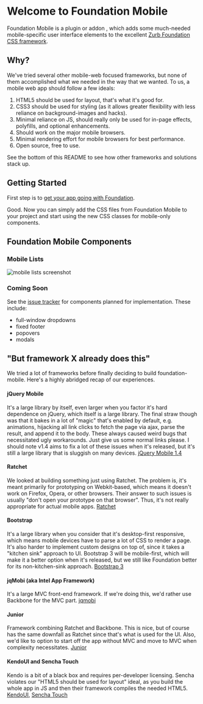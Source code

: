 # Welcome to Foundation Mobile

Foundation Mobile is a plugin or addon , which adds some
much-needed mobile-specific user interface elements to the
excellent [Zurb Foundation CSS
framework](https://github.com/zurb/foundation).

## Why?

We've tried several other mobile-web focused frameworks, but none of
them accomplished what we needed in the way that we wanted. To us, a
mobile web app should follow a few ideals:

1. HTML5 should be used for layout, that's what it's good for.
2. CSS3 should be used for styling (as it allows greater flexibility with less reliance on background-images and hacks).
3. Minimal reliance on JS, should really only be used for in-page effects, polyfills, and optional enhancements.
4. Should work on the major mobile browsers.
5. Minimal rendering effort for mobile browsers for best performance.
6. Open source, free to use.

See the bottom of this README to see how other frameworks and solutions
stack up.

## Getting Started

First step is to [get your app going with
Foundation](http://foundation.zurb.com/docs/).

Good. Now you can simply add the CSS files from Foundation Mobile to
your project and start using the new CSS classes for mobile-only
components.

## Foundation Mobile Components

### Mobile Lists

![mobile lists
screenshot](http://s3.alfajango.com/github-readmes/foundation-mobile-lists.png)

### Coming Soon

See the [issue
tracker](https://github.com/alfajango/foundation-mobile/issues) for
components planned for implementation. These include:

* full-window dropdowns
* fixed footer
* popovers
* modals

## "But framework X already does this"

We tried a lot of frameworks before finally deciding to build
foundation-mobile. Here's a highly abridged recap of our experiences.

#### jQuery Mobile

It's a large library by itself, even larger when you factor it's hard
dependence on jQuery, which itself is a large library. The final straw
though was that it bakes in a lot of "magic" that's enabled by default,
e.g. animations, hijacking all link clicks to fetch the page via ajax,
parse the result, and append it to the body. These always caused weird
bugs that necessitated ugly workarounds. Just give us some normal links
please. I should note v1.4 aims to fix a lot of these issues when it's
released, but it's still a large library that is sluggish on many
devices. [jQuery Mobile
1.4](https://github.com/jquery/jquery-mobile/wiki/1.4-planning)

#### Ratchet

We looked at building something just using Ratchet. The problem is, it's
meant primarily for prototyping on Webkit-based, which means it doesn't
work on Firefox, Opera, or other browsers. Their answer to such issues
is usually "don't open your prototype on that browser". Thus, it's not
really appropriate for actual mobile apps. [Ratchet](http://maker.github.io/ratchet/)

#### Bootstrap

It's a large library when you consider that it's desktop-first
responsive, which means mobile devices have to parse a lot of CSS to
render a page. It's also harder to implement custom designs on top of,
since it takes a "kitchen sink" approach to UI. Bootstrap 3 will be
mobile-first, which will make it a better option when it's released, but
we still like Foundation better for its non-kitchen-sink approach.
[Bootstrap 3](https://github.com/twitter/bootstrap/pull/6342)

#### jqMobi (aka Intel App Framework)

It's a large MVC front-end framework. If we're doing this, we'd rather
use Backbone for the MVC part.
[jqmobi](http://app-framework-software.intel.com/)

#### Junior

Framework combining Ratchet and Backbone. This is nice, but of course
has the same downfall as Ratchet since that's what is used for the UI.
Also, we'd like to option to start off the app without MVC and move to
MVC when complexity necessitates.
[Junior](http://justspamjustin.github.io/junior/#home)

#### KendoUI and Sencha Touch

Kendo is a bit of a black box and requires per-developer licensing.
Sencha violates our "HTML5 should be used for layout" ideal, as you
build the whole app in JS and then their framework compiles the needed
HTML5. [KendoUI](http://www.kendoui.com/), [Sencha
Touch](http://www.sencha.com/products/touch/)
